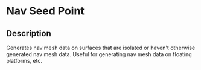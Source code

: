 # Nav Seed Point

## Description

Generates nav mesh data on surfaces that are isolated or haven't otherwise generated nav mesh data. Useful for generating nav mesh data on floating platforms, etc.
